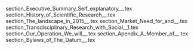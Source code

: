 section_Executive_Summary_Self_explanatory__.tex
section_History_of_Scientific_Research__.tex
section_The_landscape_in_2015__.tex
section_Market_Need_for_and__.tex
section_Transdisciplinary_Research_with_Social__1.tex
section_Our_Operation_We_will__.tex
section_Apendix_A_Member_of__.tex
section_Bylaws_of_The_Datum__.tex